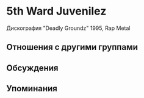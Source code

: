 # 5th Ward Juvenilez

Дискография
"Deadly Groundz" 1995, Rap Metal

## Отношения с другими группами


## Обсуждения


## Упоминания

